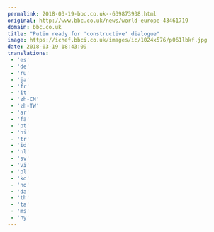 ```yaml
---
permalink: 2018-03-19-bbc.co.uk--639873938.html
original: http://www.bbc.co.uk/news/world-europe-43461719
domain: bbc.co.uk
title: "Putin ready for 'constructive' dialogue"
image: https://ichef.bbci.co.uk/images/ic/1024x576/p061lbkf.jpg
date: 2018-03-19 18:43:09
translations: 
 - 'es'
 - 'de'
 - 'ru'
 - 'ja'
 - 'fr'
 - 'it'
 - 'zh-CN'
 - 'zh-TW'
 - 'ar'
 - 'fa'
 - 'pt'
 - 'hi'
 - 'tr'
 - 'id'
 - 'nl'
 - 'sv'
 - 'vi'
 - 'pl'
 - 'ko'
 - 'no'
 - 'da'
 - 'th'
 - 'ta'
 - 'ms'
 - 'hy'
---
```


